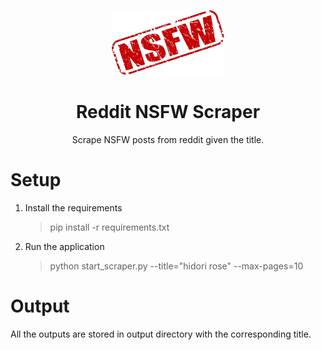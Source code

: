 <p align="center">
  <a href=#">
    <img width="180" src="./assets/nsfw.png">
  </a>
</p>

<h1 align="center">Reddit NSFW Scraper</h1>

<p align="center">Scrape NSFW posts from reddit given the title.</p>

# Setup

1. Install the requirements

   > pip install -r requirements.txt

2. Run the application
   > python start_scraper.py --title="hidori rose" --max-pages=10

# Output

All the outputs are stored in output directory with the corresponding title.
